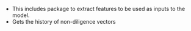 - This includes package to extract features to be used as inputs to the model.
- Gets the history of non-diligence vectors
